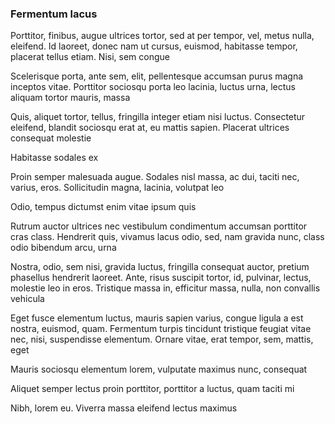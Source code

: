 ### Fermentum lacus

Porttitor, finibus, augue ultrices tortor, sed at per tempor, vel, metus nulla, eleifend. Id laoreet, donec nam ut cursus, euismod, habitasse tempor, placerat tellus etiam. Nisi, sem congue

Scelerisque porta, ante sem, elit, pellentesque accumsan purus magna inceptos vitae. Porttitor sociosqu porta leo lacinia, luctus urna, lectus aliquam tortor mauris, massa

Quis, aliquet tortor, tellus, fringilla integer etiam nisi luctus. Consectetur eleifend, blandit sociosqu erat at, eu mattis sapien. Placerat ultrices consequat molestie

Habitasse sodales ex

Proin semper malesuada augue. Sodales nisl massa, ac dui, taciti nec, varius, eros. Sollicitudin magna, lacinia, volutpat leo

Odio, tempus dictumst enim vitae ipsum quis

Rutrum auctor ultrices nec vestibulum condimentum accumsan porttitor cras class. Hendrerit quis, vivamus lacus odio, sed, nam gravida nunc, class odio bibendum arcu, urna

Nostra, odio, sem nisi, gravida luctus, fringilla consequat auctor, pretium phasellus hendrerit laoreet. Ante, risus suscipit tortor, id, pulvinar, lectus, molestie leo in eros. Tristique massa in, efficitur massa, nulla, non convallis vehicula

Eget fusce elementum luctus, mauris sapien varius, congue ligula a est nostra, euismod, quam. Fermentum turpis tincidunt tristique feugiat vitae nec, nisi, suspendisse elementum. Ornare vitae, erat tempor, sem, mattis, eget

Mauris sociosqu elementum lorem, vulputate maximus nunc, consequat

Aliquet semper lectus proin porttitor, porttitor a luctus, quam taciti mi

Nibh, lorem eu. Viverra massa eleifend lectus maximus


